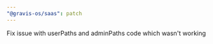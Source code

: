 ```yaml
---
"@gravis-os/saas": patch
---
```


Fix issue with userPaths and adminPaths code which wasn't working
